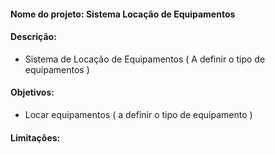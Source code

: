 #### Nome do projeto: Sistema Locação de Equipamentos


#### Descrição:

- Sistema de Locação de Equipamentos ( A definir o tipo de equipamentos )


#### Objetivos:

- Locar equipamentos ( a definir o tipo de equipamento )

#### Limitações:







